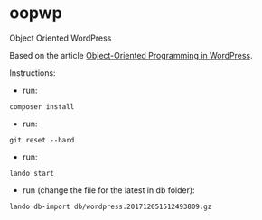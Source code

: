 # oopwp
Object Oriented WordPress

Based on the article [Object-Oriented Programming in WordPress](https://code.tutsplus.com/articles/object-oriented-programming-in-wordpress-building-the-plugin-i--cms-21083).

Instructions:

- run:
```
composer install
```
- run:
```
git reset --hard
```
- run:
```
lando start
```
- run (change the file for the latest in db folder):
```
lando db-import db/wordpress.201712051512493809.gz
```
